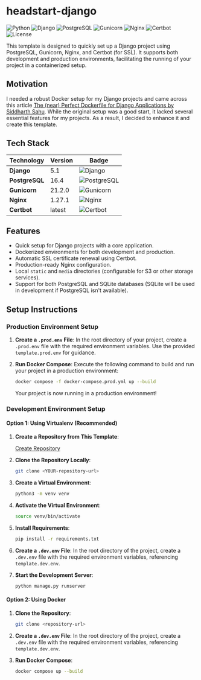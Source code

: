 # headstart-django

![Python](https://img.shields.io/badge/Python-3.8%2B-blue?style=flat-square)
![Django](https://img.shields.io/badge/Django-5.1-orange?style=flat-square)
![PostgreSQL](https://img.shields.io/badge/PostgreSQL-16.4-green?style=flat-square)
![Gunicorn](https://img.shields.io/badge/Gunicorn-21.2.0-lightgrey?style=flat-square)
![Nginx](https://img.shields.io/badge/Nginx-1.27.1-brightgreen?style=flat-square)
![Certbot](https://img.shields.io/badge/Certbot-latest-blueviolet?style=flat-square)
![License](https://img.shields.io/badge/license-MIT-lightgrey?style=flat-square)

This template is designed to quickly set up a Django project using PostgreSQL, Gunicorn, Nginx, and Certbot (for SSL). It supports both development and production environments, facilitating the running of your project in a containerized setup.

## Motivation

I needed a robust Docker setup for my Django projects and came across this article [The (near) Perfect Dockerfile for Django Applications by Siddharth Sahu](https://faun.pub/the-near-perfect-dockerfile-for-django-applications-8bc352a1e871). While the original setup was a good start, it lacked several essential features for my projects. As a result, I decided to enhance it and create this template.

## Tech Stack

| Technology     | Version  | Badge                                                  |
|----------------|----------|--------------------------------------------------------|
| **Django**     | 5.1      | ![Django](https://img.shields.io/badge/Django-5.1-orange?style=flat-square)         |
| **PostgreSQL** | 16.4     | ![PostgreSQL](https://img.shields.io/badge/PostgreSQL-16.4-green?style=flat-square) |
| **Gunicorn**   | 21.2.0   | ![Gunicorn](https://img.shields.io/badge/Gunicorn-21.2.0-lightgrey?style=flat-square)  |
| **Nginx**      | 1.27.1   | ![Nginx](https://img.shields.io/badge/Nginx-1.27.1-brightgreen?style=flat-square)   |
| **Certbot**    | latest   | ![Certbot](https://img.shields.io/badge/Certbot-latest-blueviolet?style=flat-square) |

## Features

- Quick setup for Django projects with a core application.
- Dockerized environments for both development and production.
- Automatic SSL certificate renewal using Certbot.
- Production-ready Nginx configuration.
- Local `static` and `media` directories (configurable for S3 or other storage services).
- Support for both PostgreSQL and SQLite databases (SQLite will be used in development if PostgreSQL isn't available).

## Setup Instructions

### Production Environment Setup

1. **Create a `.prod.env` File**: In the root directory of your project, create a `.prod.env` file with the required environment variables. Use the provided `template.prod.env` for guidance.

2. **Run Docker Compose**: Execute the following command to build and run your project in a production environment:

    ```bash
    docker compose -f docker-compose.prod.yml up --build
    ```

    Your project is now running in a production environment!

### Development Environment Setup

#### Option 1: Using Virtualenv (Recommended)

1. **Create a Repository from This Template**:
   
   [Create Repository](https://github.com/new?template_name=headstart-django&template_owner=alexdeathway)

2. **Clone the Repository Locally**:

    ```bash
    git clone <YOUR-repository-url>
    ```

3. **Create a Virtual Environment**:

    ```bash
    python3 -m venv venv
    ```

4. **Activate the Virtual Environment**:

    ```bash
    source venv/bin/activate
    ```

5. **Install Requirements**:

    ```bash
    pip install -r requirements.txt
    ```

6. **Create a `.dev.env` File**: In the root directory of the project, create a `.dev.env` file with the required environment variables, referencing `template.dev.env`.

7. **Start the Development Server**:

    ```bash
    python manage.py runserver
    ```

#### Option 2: Using Docker

1. **Clone the Repository**:

    ```bash
    git clone <repository-url>
    ```

2. **Create a `.dev.env` File**: In the root directory of the project, create a `.dev.env` file with the required environment variables, referencing `template.dev.env`.

3. **Run Docker Compose**:
    ```bash
    docker compose up --build
    ```